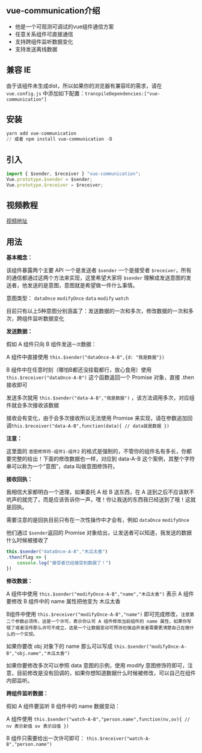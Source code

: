 ## vue-communication介绍

* 他是一个可观测可调试的vue组件通信方案
* 任意关系组件可直接通信
* 支持跨组件监听数据变化
* 支持发送离线数据

## 兼容 IE

由于该组件未生成dist，所以如果你的浏览器有兼容IE的需求，请在 `vue.config.js` 中添加如下配置：`transpileDependencies:["vue-communication"]`

## 安装

```powershell
yarn add vue-communication
// 或者 npm install vue-communication -D
```

## 引入

```javascript
import { $sender, $receiver } "vue-communication";
Vue.prototype.$sender = $sender;
Vue.prototype.$receiver = $receiver;
```

## 视频教程

[视频地址](https://www.bilibili.com/video/BV1sD4y1d7mD/)

## 用法

**基本概念：**

该组件暴露两个主要 API 一个是发送者 `$sender` 一个是接受者 `$receiver`，所有的通信都通过这两个方法来实现，这里希望大家将 `$sender` 理解成发送意图的发送者，他发送的是意图，意图就是希望做一件什么事情。

意图类型： `dataOnce` `modifyOnce` `data` `modify` `watch`

目前只有以上5种意图分别涵盖了：发送数据的一次和多次，修改数据的一次和多次，跨组件监听数据变化

**发送数据：**

假如 A 组件只向 B 组件发送`一次`数据：

A 组件中直接使用 `this.$sender("dataOnce-A-B",{d: "我是数据"})`

B 组件中在任意时刻（哪怕B都还没挂载都行，放心食用）使用`this.$receiver("dataOnce-A-B")` 这个函数返回一个 Promise 对象，直接 .then 接收即可

发送多次就用 `this.$sender("data-A-B","我是数据")` ，该方法调用多次，对应组件就会多次接收该数据

接收会有变化，由于会多次接收所以无法使用 Promise 来实现，请在参数追加回调`this.$receiver("data-A-B",function(data){ // data就是数据 })`

**注意：**

这里面的 `意图修饰符-组件1-组件2` 的格式是强制的，不管你的组件名有多长，你都要完整的给出！下面的修改数据也一样，对应到 data-A-B 这个案例，其整个字符串可以称为一个“意图”，data 叫做意图修饰符。

**接收回执：**

我相信大家都明白一个道理，如果委托 A 给 B 送东西，在 A 送到之后不应该默不吭声的就完了，而是应该告诉你一声，嘿！你让我送的东西我已经送到了哦！这就是回执。

需要注意的是回执目前只有在一次性操作中才会有，例如 `dataOnce` `modifyOnce`

他们通过 `$sender`返回的 Promise 对象给出，让发送者可以知道，我发送的数据什么时候被接收了

```javascript
this.$sender("dataOnce-A-B","木瓜太香")
.then(flag => {
    console.log("接受者已经接受到数据了！")
})
```



**修改数据：**

A 组件中使用 `this.$sender("modifyOnce-A-B","name","木瓜太香")` 表示 A 组件要修改 B 组件中的 name 属性把他变为 木瓜太香

B组件中使用 `this.$receiver("modifyOnce-A-B","name")` 即可完成修改，`注意第二个参数必须传，这是一个许可，表示你认可 A 组件修改当前组件的 name 属性，如果你写错了或者没传那么许可不成立，这是一个让数据变动可预测也强迫开发者需要更清楚自己在做什么的一个实现。`

如果你要改 obj 对象下的 name 那么可以写成 `this.$sender("modifyOnce-A-B","obj.name","木瓜太香")`

如果你要修改多次可以参照 data 意图的示例，使用 modify 意图修饰符即可，注意，目前修改是没有回调的，如果你想知道数据什么时候被修改，可以自己在组件内部监听。

**跨组件监听数据：**

假如 A 组件要监听 B 组件中的 name 数据变动：

A 组件使用 `this.$sender("watch-A-B","person.name",function(nv,ov){ // nv 表示新值 ov 表示旧值 })`

B 组件只需要给出一次许可即可： `this.$receiver("watch-A-B","person.name")`